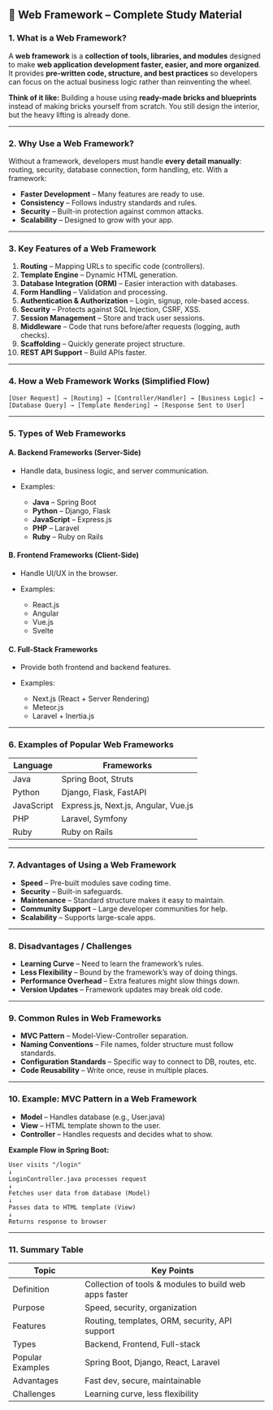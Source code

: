 ## **📖 Web Framework – Complete Study Material**

### **1. What is a Web Framework?**

A **web framework** is a **collection of tools, libraries, and modules** designed to make **web application development faster, easier, and more organized**.
It provides **pre-written code, structure, and best practices** so developers can focus on the actual business logic rather than reinventing the wheel.

**Think of it like:**
Building a house using **ready-made bricks and blueprints** instead of making bricks yourself from scratch. You still design the interior, but the heavy lifting is already done.

---

### **2. Why Use a Web Framework?**

Without a framework, developers must handle **every detail manually**: routing, security, database connection, form handling, etc.
With a framework:

* **Faster Development** – Many features are ready to use.
* **Consistency** – Follows industry standards and rules.
* **Security** – Built-in protection against common attacks.
* **Scalability** – Designed to grow with your app.

---

### **3. Key Features of a Web Framework**

1. **Routing** – Mapping URLs to specific code (controllers).
2. **Template Engine** – Dynamic HTML generation.
3. **Database Integration (ORM)** – Easier interaction with databases.
4. **Form Handling** – Validation and processing.
5. **Authentication & Authorization** – Login, signup, role-based access.
6. **Security** – Protects against SQL Injection, CSRF, XSS.
7. **Session Management** – Store and track user sessions.
8. **Middleware** – Code that runs before/after requests (logging, auth checks).
9. **Scaffolding** – Quickly generate project structure.
10. **REST API Support** – Build APIs faster.

---

### **4. How a Web Framework Works (Simplified Flow)**

```
[User Request] → [Routing] → [Controller/Handler] → [Business Logic] → [Database Query] → [Template Rendering] → [Response Sent to User]
```

---

### **5. Types of Web Frameworks**

#### **A. Backend Frameworks** (Server-Side)

* Handle data, business logic, and server communication.
* Examples:

  * **Java** – Spring Boot
  * **Python** – Django, Flask
  * **JavaScript** – Express.js
  * **PHP** – Laravel
  * **Ruby** – Ruby on Rails

#### **B. Frontend Frameworks** (Client-Side)

* Handle UI/UX in the browser.
* Examples:

  * React.js
  * Angular
  * Vue.js
  * Svelte

#### **C. Full-Stack Frameworks**

* Provide both frontend and backend features.
* Examples:

  * Next.js (React + Server Rendering)
  * Meteor.js
  * Laravel + Inertia.js

---

### **6. Examples of Popular Web Frameworks**

| Language   | Frameworks                           |
| ---------- | ------------------------------------ |
| Java       | Spring Boot, Struts                  |
| Python     | Django, Flask, FastAPI               |
| JavaScript | Express.js, Next.js, Angular, Vue.js |
| PHP        | Laravel, Symfony                     |
| Ruby       | Ruby on Rails                        |

---

### **7. Advantages of Using a Web Framework**

* **Speed** – Pre-built modules save coding time.
* **Security** – Built-in safeguards.
* **Maintenance** – Standard structure makes it easy to maintain.
* **Community Support** – Large developer communities for help.
* **Scalability** – Supports large-scale apps.

---

### **8. Disadvantages / Challenges**

* **Learning Curve** – Need to learn the framework’s rules.
* **Less Flexibility** – Bound by the framework’s way of doing things.
* **Performance Overhead** – Extra features might slow things down.
* **Version Updates** – Framework updates may break old code.

---

### **9. Common Rules in Web Frameworks**

* **MVC Pattern** – Model-View-Controller separation.
* **Naming Conventions** – File names, folder structure must follow standards.
* **Configuration Standards** – Specific way to connect to DB, routes, etc.
* **Code Reusability** – Write once, reuse in multiple places.

---

### **10. Example: MVC Pattern in a Web Framework**

* **Model** – Handles database (e.g., User.java)
* **View** – HTML template shown to the user.
* **Controller** – Handles requests and decides what to show.

**Example Flow in Spring Boot:**

```
User visits "/login"
↓
LoginController.java processes request
↓
Fetches user data from database (Model)
↓
Passes data to HTML template (View)
↓
Returns response to browser
```

---

### **11. Summary Table**

| Topic            | Key Points                                             |
| ---------------- | ------------------------------------------------------ |
| Definition       | Collection of tools & modules to build web apps faster |
| Purpose          | Speed, security, organization                          |
| Features         | Routing, templates, ORM, security, API support         |
| Types            | Backend, Frontend, Full-stack                          |
| Popular Examples | Spring Boot, Django, React, Laravel                    |
| Advantages       | Fast dev, secure, maintainable                         |
| Challenges       | Learning curve, less flexibility                       |
